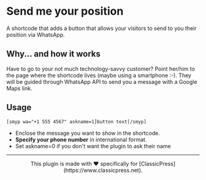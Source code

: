 # Send me your position

A shortcode that adds a button that allows your visitors to send to you their position via WhatsApp.

## Why... and how it works

Have to go to your not much technology-savvy customer?
Point her/him to the page where the shortcode lives (maybe using a smartphone :-).
They will be guided through WhatsApp API to send you a message with a Google Maps link.

## Usage
```
[smyp wa="+1 555 4567" askname=1]button text[/smyp]
```
- Enclose the message you want to show in the shortcode.
- **Specify your phone number** in international format.
- Set askname=0 if you don't want the plugin to ask their name
<HR>
<center>This plugin is made with ♥ specifically for [ClassicPress](https://www.classicpress.net).</center>